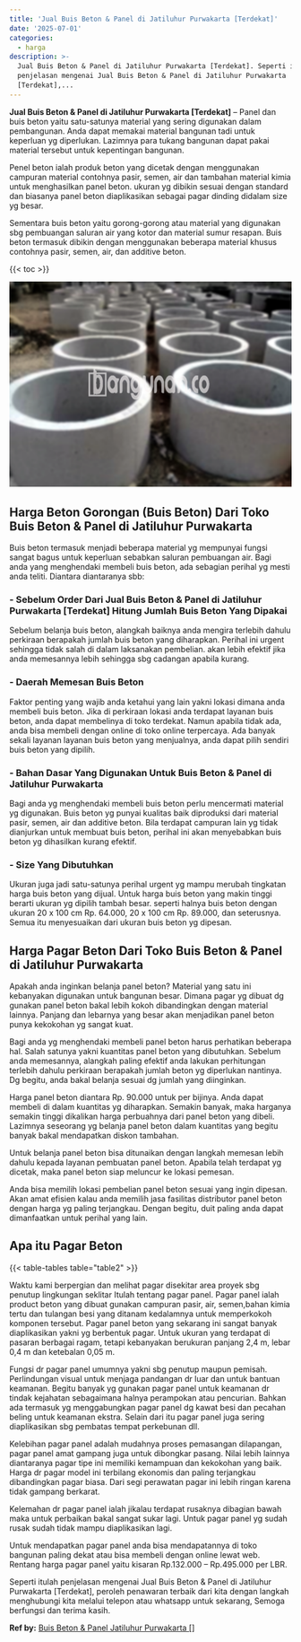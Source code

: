 ```yaml
---
title: 'Jual Buis Beton & Panel di Jatiluhur Purwakarta [Terdekat]'
date: '2025-07-01'
categories:
  - harga
description: >-
  Jual Buis Beton & Panel di Jatiluhur Purwakarta [Terdekat]. Seperti itulah
  penjelasan mengenai Jual Buis Beton & Panel di Jatiluhur Purwakarta
  [Terdekat],...
---
```


**Jual Buis Beton & Panel di Jatiluhur Purwakarta \[Terdekat\]** – Panel dan buis beton yaitu satu-satunya material yang sering digunakan dalam pembangunan. Anda dapat memakai material bangunan tadi untuk keperluan yg diperlukan. Lazimnya para tukang bangunan dapat pakai material tersebut untuk kepentingan bangunan.

Penel beton ialah produk beton yang dicetak dengan menggunakan campuran material contohnya pasir, semen, air dan tambahan material kimia untuk menghasilkan panel beton. ukuran yg dibikin sesuai dengan standard dan biasanya panel beton diaplikasikan sebagai pagar dinding didalam size yg besar.

Sementara buis beton yaitu gorong-gorong atau material yang digunakan sbg pembuangan saluran air yang kotor dan material sumur resapan. Buis beton termasuk dibikin dengan menggunakan beberapa material khusus contohnya pasir, semen, air, dan additive beton.

{{< toc >}}

![Jual Buis Beton & Panel di Jatiluhur Purwakarta [Terdekat]](/images/jual-panel-buis-beton-murah-13.png)

## Harga Beton Gorongan (Buis Beton) Dari Toko Buis Beton & Panel di Jatiluhur Purwakarta

Buis beton termasuk menjadi beberapa material yg mempunyai fungsi sangat bagus untuk keperluan sebabkan saluran pembuangan air. Bagi anda yang menghendaki membeli buis beton, ada sebagian perihal yg mesti anda teliti. Diantara diantaranya sbb:

### \- Sebelum Order Dari Jual Buis Beton & Panel di Jatiluhur Purwakarta \[Terdekat\] Hitung Jumlah Buis Beton Yang Dipakai

Sebelum belanja buis beton, alangkah baiknya anda mengira terlebih dahulu perkiraan berapakah jumlah buis beton yang diharapkan. Perihal ini urgent sehingga tidak salah di dalam laksanakan pembelian. akan lebih efektif jika anda memesannya lebih sehingga sbg cadangan apabila kurang.

### \- Daerah Memesan Buis Beton

Faktor penting yang wajib anda ketahui yang lain yakni lokasi dimana anda membeli buis beton. Jika di perkiraan lokasi anda terdapat layanan buis beton, anda dapat membelinya di toko terdekat. Namun apabila tidak ada, anda bisa membeli dengan online di toko online terpercaya. Ada banyak sekali layanan layanan buis beton yang menjualnya, anda dapat pilih sendiri buis beton yang dipilih.

### \- Bahan Dasar Yang Digunakan Untuk Buis Beton & Panel di Jatiluhur Purwakarta

Bagi anda yg menghendaki membeli buis beton perlu mencermati material yg digunakan. Buis beton yg punyai kualitas baik diproduksi dari material pasir, semen, air dan additive beton. Bila terdapat campuran lain yg tidak dianjurkan untuk membuat buis beton, perihal ini akan menyebabkan buis beton yg dihasilkan kurang efektif.

### \- Size Yang Dibutuhkan

Ukuran juga jadi satu-satunya perihal urgent yg mampu merubah tingkatan harga buis beton yang dijual. Untuk harga buis beton yang makin tinggi berarti ukuran yg dipilih tambah besar. seperti halnya buis beton dengan ukuran 20 x 100 cm Rp. 64.000, 20 x 100 cm Rp. 89.000, dan seterusnya. Semua itu menyesuaikan dari ukuran buis beton yg dipesan.

## Harga Pagar Beton Dari Toko Buis Beton & Panel di Jatiluhur Purwakarta

Apakah anda inginkan belanja panel beton? Material yang satu ini kebanyakan digunakan untuk bangunan besar. Dimana pagar yg dibuat dg gunakan panel beton bakal lebih kokoh dibandingkan dengan material lainnya. Panjang dan lebarnya yang besar akan menjadikan panel beton punya kekokohan yg sangat kuat.

Bagi anda yg menghendaki membeli panel beton harus perhatikan beberapa hal. Salah satunya yakni kuantitas panel beton yang dibutuhkan. Sebelum anda memesannya, alangkah paling efektif anda lakukan perhitungan terlebih dahulu perkiraan berapakah jumlah beton yg diperlukan nantinya. Dg begitu, anda bakal belanja sesuai dg jumlah yang diinginkan.

Harga panel beton diantara Rp. 90.000 untuk per bijinya. Anda dapat membeli di dalam kuantitas yg diharapkan. Semakin banyak, maka harganya semakin tinggi dikalikan harga perbuahnya dari panel beton yang dibeli. Lazimnya seseorang yg belanja panel beton dalam kuantitas yang begitu banyak bakal mendapatkan diskon tambahan.

Untuk belanja panel beton bisa ditunaikan dengan langkah memesan lebih dahulu kepada layanan pembuatan panel beton. Apabila telah terdapat yg dicetak, maka panel beton siap meluncur ke lokasi pemesan.

Anda bisa memilih lokasi pembelian panel beton sesuai yang ingin dipesan. Akan amat efisien kalau anda memilih jasa fasilitas distributor panel beton dengan harga yg paling terjangkau. Dengan begitu, duit paling anda dapat dimanfaatkan untuk perihal yang lain.

## Apa itu Pagar Beton

{{< table-tables table="table2" >}}

Waktu kami berpergian dan melihat pagar disekitar area proyek sbg penutup lingkungan seklitar Itulah tentang pagar panel. Pagar panel ialah product beton yang dibuat gunakan campuran pasir, air, semen,bahan kimia tertu dan tulangan besi yang ditanam kedalamnya untuk memperkokoh komponen tersebut. Pagar panel beton yang sekarang ini sangat banyak diaplikasikan yakni yg berbentuk pagar. Untuk ukuran yang terdapat di pasaran berbagai ragam, tetapi kebanyakan berukuran panjang 2,4 m, lebar 0,4 m dan ketebalan 0,05 m.

Fungsi dr pagar panel umumnya yakni sbg penutup maupun pemisah. Perlindungan visual untuk menjaga pandangan dr luar dan untuk bantuan keamanan. Begitu banyak yg gunakan pagar panel untuk keamanan dr tindak kejahatan sebagaimana halnya perampokan atau pencurian. Bahkan ada termasuk yg menggabungkan pagar panel dg kawat besi dan pecahan beling untuk keamanan ekstra. Selain dari itu pagar panel juga sering diaplikasikan sbg pembatas tempat perkebunan dll.

Kelebihan pagar panel adalah mudahnya proses pemasangan dilapangan, pagar panel amat gampang juga untuk dibongkar pasang. Nilai lebih lainnya diantaranya pagar tipe ini memiliki kemampuan dan kekokohan yang baik. Harga dr pagar model ini terbilang ekonomis dan paling terjangkau dibandingkan pagar biasa. Dari segi perawatan pagar ini lebih ringan karena tidak gampang berkarat.

Kelemahan dr pagar panel ialah jikalau terdapat rusaknya dibagian bawah maka untuk perbaikan bakal sangat sukar lagi. Untuk pagar panel yg sudah rusak sudah tidak mampu diaplikasikan lagi.

Untuk mendapatkan pagar panel anda bisa mendapatannya di toko bangunan paling dekat atau bisa membeli dengan online lewat web. Rentang harga pagar panel yaitu kisaran Rp.132.000 – Rp.495.000 per LBR.

Seperti itulah penjelasan mengenai Jual Buis Beton & Panel di Jatiluhur Purwakarta \[Terdekat\], peroleh penawaran terbaik dari kita dengan langkah menghubungi kita melalui telepon atau whatsapp untuk sekarang, Semoga berfungsi dan terima kasih.

**Ref by:** [Buis Beton & Panel Jatiluhur Purwakarta []](https://id.wikipedia.org/wiki/Buis)
